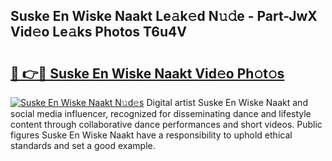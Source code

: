 ## Suske En Wiske Naakt Le𝚊k𝚎d N𝚞𝚍e - Part-JwX Vid𝚎o Le𝚊ks Photos T6u4V

# <h2><a href="http://fb9zk9.evod.top/?m=Suske+En+Wiske+Naakt">🔗 👉🔴 Suske En Wiske Naakt Vid𝚎o Ph𝚘t𝚘s</a></h2>

[![Suske En Wiske Naakt N𝚞d𝚎s](https://i.imgur.com/8V9OHl7.gif)](http://fb9zk9.evod.top/?m=Suske+En+Wiske+Naakt)
Digital artist Suske En Wiske Naakt and social media influencer, recognized for disseminating dance and lifestyle content through collaborative dance performances and short videos. Public figures Suske En Wiske Naakt have a responsibility to uphold ethical standards and set a good example. 

